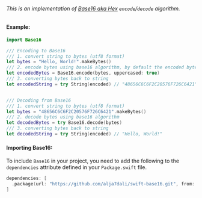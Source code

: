 ###### This is an implementation of [Base16 aka Hex](https://en.wikipedia.org/wiki/Base16) `encode`/`decode` algorithm.

#### Example:

```swift
import Base16

/// Encoding to Base16
/// 1. convert string to bytes (utf8 format)
let bytes = "Hello, World!".makeBytes()
/// 2. encode bytes using base16 algorithm, by default the encoded bytes will be lowercased
let encodedBytes = Base16.encode(bytes, uppercased: true)
/// 3. converting bytes back to string
let encodedString = try String(encoded) // "48656C6C6F2C20576F726C6421"


/// Decoding from Base16
/// 1. convert string to bytes (utf8 format)
let bytes = "48656C6C6F2C20576F726C6421".makeBytes()
/// 2. decode bytes using base16 algorithm
let decodedBytes = try Base16.decode(bytes)
/// 3. converting bytes back to string
let decodedString = try String(encoded) // "Hello, World!"
```

#### Importing Base16:

To include `Base16` in your project, you need to add the following to the `dependencies` attribute defined in your `Package.swift` file.
```swift
dependencies: [
  .package(url: "https://github.com/alja7dali/swift-base16.git", from: "1.0.0")
]
```